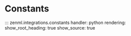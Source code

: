 # Constants

::: zenml.integrations.constants
    handler: python
    rendering:
      show_root_heading: true
      show_source: true
